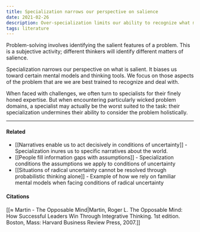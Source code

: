 ```yaml
---
title: Specialization narrows our perspective on salience
date: 2021-02-26
description: Over-specialization limits our ability to recognize what might be salient to a problem by biasing toward factors that fit well with our specialization. 
tags: literature
---
```


Problem-solving involves identifying the salient features of a problem. This is a subjective activity; different thinkers will identify different matters of salience. 

Specialization narrows our perspective on what is salient. It biases us toward certain mental models and thinking tools. We focus on those aspects of the problem that are we are best trained to recognize and deal with. 

When faced with challenges, we often turn to specialists for their finely honed expertise. But when encountering particularly wicked problem domains, a specialist may actually be the worst suited to the task: their specialization undermines their ability to consider the problem holistically. 

---
#### Related
- [[Narratives enable us to act decisively in conditions of uncertainty]] - Specialization inures us to specific narratives about the world.
- [[People fill information gaps with assumptions]] - Specialization conditions the assumptions we apply to conditions of uncertainty
- [[Situations of radical uncertainty cannot be resolved through probabilistic thinking alone]] - Example of how we rely on familiar mental models when facing conditions of radical uncertainty


#### Citations
[[≈ Martin - The Opposable Mind|Martin, Roger L. The Opposable Mind: How Successful Leaders Win Through Integrative Thinking. 1st edition. Boston, Mass: Harvard Business Review Press, 2007.]]
